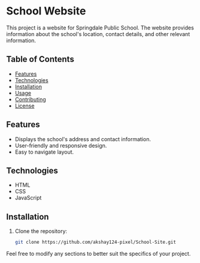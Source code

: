 # School Website

This project is a website for Springdale Public School. The website provides information about the school's location, contact details, and other relevant information.

## Table of Contents

- [Features](#features)
- [Technologies](#technologies)
- [Installation](#installation)
- [Usage](#usage)
- [Contributing](#contributing)
- [License](#license)

## Features

- Displays the school's address and contact information.
- User-friendly and responsive design.
- Easy to navigate layout.

## Technologies

- HTML
- CSS
- JavaScript

## Installation

1. Clone the repository:
   ```bash
   git clone https://github.com/akshay124-pixel/School-Site.git

Feel free to modify any sections to better suit the specifics of your project.

